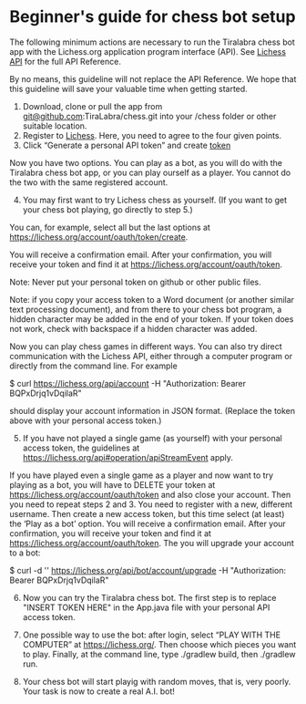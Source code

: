 # Beginner's guide for chess bot setup

The following minimum actions are necessary to run the Tiralabra chess bot app with the Lichess.org application program interface (API). See [Lichess API](https://lichess.org/api) for the full API Reference. 

By no means, this guideline will not replace the API Reference. We hope that this guideline will save your valuable time when getting started.

1. Download, clone or pull the app from git@github.com:TiraLabra/chess.git into your /chess folder or other suitable location.
2. Register to [Lichess](https://lichess.org/signup). Here, you need to agree to the four given points.
3. Click “Generate a personal API token” and create [token](https://lichess.org/api#section/Authentication)

Now you have two options. You can play as a bot, as you will do with the Tiralabra chess bot app, or you can play ourself as a player. You cannot do the two with the same registered account.

4. You may first want to try Lichess chess as yourself. (If you want to get your chess bot playing, go directly to step 5.)

You can, for example, select all but the last options at https://lichess.org/account/oauth/token/create.

You will receive a confirmation email. After your confirmation, you will receive your token and find it at https://lichess.org/account/oauth/token.

Note: Never put your personal token on github or other public files.

Note: if you copy your access token to a Word document (or another similar text processing document), and from there to your chess bot program, a hidden character may be added in the end of your token. If your token does not work, check with backspace if a hidden character was added.

Now you can play chess games in different ways. You can also try direct communication with the Lichess API, either through a computer program or directly from the command line. For example

$ curl https://lichess.org/api/account -H "Authorization: Bearer BQPxDrjq1vDqilaR"

should display your account information in JSON format. (Replace the token above with your personal access token.)

5. If you have not played a single game (as yourself) with your personal access token, the guidelines at https://lichess.org/api#operation/apiStreamEvent apply.

If you have played even a single game as a player and now want to try playing as a bot, you will have to DELETE your token at https://lichess.org/account/oauth/token and also close your account. Then you need to repeat steps 2 and 3. You need to register with a new, different username. Then create a new access token, but this time select (at least) the ‘Play as a bot’ option. You will receive a confirmation email. After your confirmation, you will receive your token and find it at https://lichess.org/account/oauth/token. The you will upgrade your account to a bot:

$ curl -d '' https://lichess.org/api/bot/account/upgrade -H "Authorization: Bearer BQPxDrjq1vDqilaR"

6. Now you can try the Tiralabra chess bot. The first step is to replace "INSERT TOKEN HERE" in the App.java file with your personal API access token.

7. One possible way to use the bot: after login, select “PLAY WITH THE COMPUTER” at https://lichess.org/. Then choose which pieces you want to play. Finally, at the command line, type ./gradlew build, then ./gradlew run.

8. Your chess bot will start playig with random moves, that is, very poorly. Your task is now to create a real A.I. bot!

